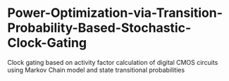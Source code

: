 # Power-Optimization-via-Transition-Probability-Based-Stochastic-Clock-Gating
Clock gating based on activity factor calculation of digital CMOS circuits using Markov Chain model and state transitional probabilities
